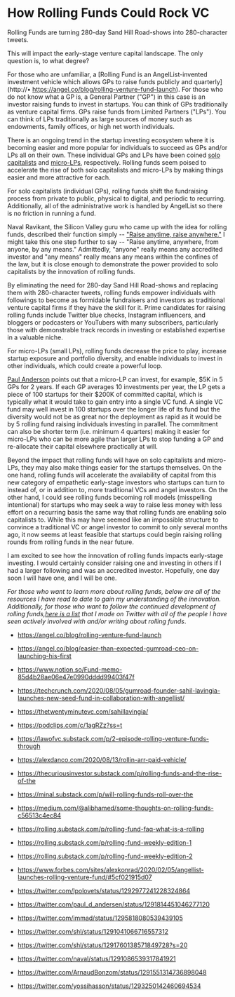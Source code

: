 # How Rolling Funds Could Rock VC

Rolling Funds are turning 280-day Sand Hill Road-shows into 280-character tweets.

This will impact the early-stage venture capital landscape. The only question is, to what degree?

For those who are unfamiliar, a [Rolling Fund is an AngelList-invented investment vehicle which allows GPs to raise funds publicly and quarterly](http://•	https://angel.co/blog/rolling-venture-fund-launch). For those who do not know what a GP is, a General Partner ("GP") in this case is an investor raising funds to invest in startups. You can think of GPs traditionally as venture capital firms. GPs raise funds from Limited Partners ("LPs"). You can think of LPs traditionally as large sources of money such as endowments, family offices, or high net worth individuals.

There is an ongoing trend in the startup investing ecosystem where it is becoming easier and more popular for individuals to succeed as GPs and/or LPs all on their own. These individual GPs and LPs have been coined [solo capitalists](https://nbt.substack.com/p/the-rise-of-the-solo-capitalists) and [micro-LPs](https://twitter.com/soonaorlater/status/1293620486757330945?s=20), respectively. Rolling funds seem poised to accelerate the rise of both solo capitalists and micro-LPs by making things easier and more attractive for each.

For solo capitalists (individual GPs), rolling funds shift the fundraising process from private to public, physical to digital, and periodic to recurring. Additionally, all of the administrative work is handled by AngelList so there is no friction in running a fund.

Naval Ravikant, the Silicon Valley guru who came up with the idea for rolling funds, described their function simply -- ["Raise anytime, raise anywhere."](https://twitter.com/naval/status/1291086539317841921) I might take this one step further to say -- "Raise anytime, anywhere, from anyone, by any means." Admittedly, "anyone" really means any accredited investor and "any means" really means any means within the confines of the law, but it is close enough to demonstrate the power provided to solo capitalists by the innovation of rolling funds.

By eliminating the need for 280-day Sand Hill Road-shows and replacing them with 280-character tweets, rolling funds empower individuals with followings to become as formidable fundraisers and investors as traditional venture capital firms if they have the skill for it. Prime candidates for raising rolling funds include Twitter blue checks, Instagram influencers, and bloggers or podcasters or YouTubers with many subscribers, particularly those with demonstrable track records in investing or established expertise in a valuable niche.

For micro-LPs (small LPs), rolling funds decrease the price to play, increase startup exposure and portfolio diversity, and enable individuals to invest in other individuals, which could create a powerful loop.

[Paul Anderson](https://twitter.com/paul_d_andersen/status/1291814451046277120) points out that a micro-LP can invest, for example, $5K in 5 GPs for 2 years. If each GP averages 10 investments per year, the LP gets a piece of 100 startups for their $200K of committed capital, which is typically what it would take to gain entry into a single VC fund. A single VC fund may well invest in 100 startups over the longer life of its fund but the diversity would not be as great nor the deployment as rapid as it would be by 5 rolling fund raising individuals investing in parallel. The commitment can also be shorter term (i.e. minimum 4 quarters) making it easier for micro-LPs who can be more agile than larger LPs to stop funding a GP and re-allocate their capital elsewhere practically at will.

Beyond the impact that rolling funds will have on solo capitalists and micro-LPs, they may also make things easier for the startups themselves. On the one hand, rolling funds will accelerate the availability of capital from this new category of empathetic early-stage investors who startups can turn to instead of, or in addition to, more traditional VCs and angel investors. On the other hand, I could see rolling funds becoming roll models (misspelling intentional) for startups who may seek a way to raise less money with less effort on a recurring basis the same way that rolling funds are enabling solo capitalists to. While this may have seemed like an impossible structure to convince a traditional VC or angel investor to commit to only several months ago, it now seems at least feasible that startups could begin raising rolling rounds from rolling funds in the near future.

I am excited to see how the innovation of rolling funds impacts early-stage investing. I would certainly consider raising one and investing in others if I had a larger following and was an accredited investor. Hopefully, one day soon I will have one, and I will be one.

_For those who want to learn more about rolling funds, below are all of the resources I have read to date to gain my understanding of the innovation. Additionally, for those who want to follow the continued development of rolling funds,[here is a list](https://twitter.com/i/lists/1296139283624009730?s=20) that I made on Twitter with all of the people I have seen actively involved with and/or writing about rolling funds_.

  * <https://angel.co/blog/rolling-venture-fund-launch>

  * <https://angel.co/blog/easier-than-expected-gumroad-ceo-on-launching-his-first>

  * <https://www.notion.so/Fund-memo-85d4b28ae06e47e0990dddd99403f47f>

  * <https://techcrunch.com/2020/08/05/gumroad-founder-sahil-lavingia-launches-new-seed-fund-in-collaboration-with-angellist/>

  * <https://thetwentyminutevc.com/sahillavingia/>

  * <https://podclips.com/c/1agRZz?ss=t>

  * <https://lawofvc.substack.com/p/2-episode-rolling-venture-funds-through>

  * <https://alexdanco.com/2020/08/13/rollin-arr-paid-vehicle/>

  * <https://thecuriousinvestor.substack.com/p/rolling-funds-and-the-rise-of-the>

  * <https://minal.substack.com/p/will-rolling-funds-roll-over-the>

  * <https://medium.com/@alibhamed/some-thoughts-on-rolling-funds-c56513c4ec84>

  * <https://rolling.substack.com/p/rolling-fund-faq-what-is-a-rolling>

  * <https://rolling.substack.com/p/rolling-fund-weekly-edition-1>

  * <https://rolling.substack.com/p/rolling-fund-weekly-edition-2>

  * <https://www.forbes.com/sites/alexkonrad/2020/02/05/angellist-launches-rolling-venture-fund/#5cf021915d07>

  * <https://twitter.com/lpolovets/status/1292977241228324864>

  * <https://twitter.com/paul_d_andersen/status/1291814451046277120>

  * <https://twitter.com/immad/status/1295818080539439105>

  * <https://twitter.com/shl/status/1291041066716557312>

  * <https://twitter.com/shl/status/1291760138571849728?s=20>

  * <https://twitter.com/naval/status/1291086539317841921>

  * <https://twitter.com/ArnaudBonzom/status/1291551314736898048>

  * <https://twitter.com/yossihasson/status/1293250142460694534>



